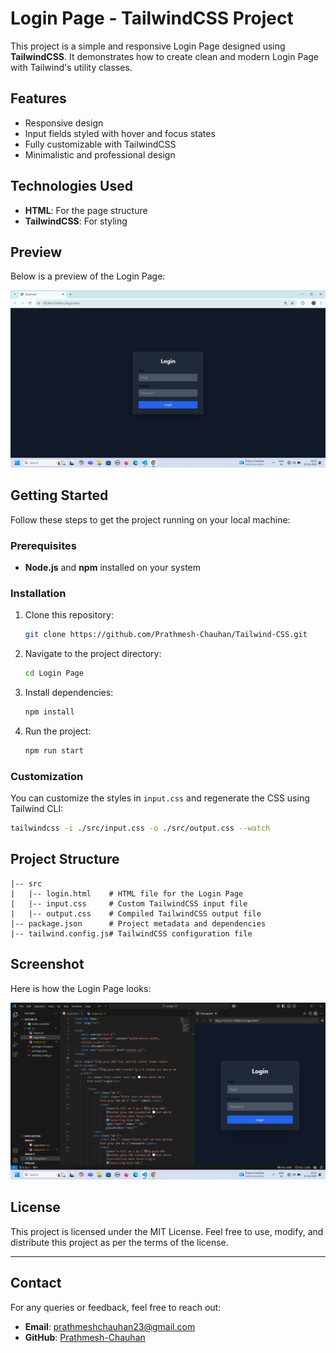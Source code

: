 # Login Page - TailwindCSS Project

This project is a simple and responsive Login Page designed using **TailwindCSS**. It demonstrates how to create clean and modern Login Page with Tailwind's utility classes.

## Features

- Responsive design
- Input fields styled with hover and focus states
- Fully customizable with TailwindCSS
- Minimalistic and professional design

## Technologies Used

- **HTML**: For the page structure
- **TailwindCSS**: For styling

## Preview

Below is a preview of the Login Page:

![Login Page Preview](./screenshot/Screenshot%202025-01-25%20141311.png)

## Getting Started

Follow these steps to get the project running on your local machine:

### Prerequisites

- **Node.js** and **npm** installed on your system

### Installation

1. Clone this repository:
   ```bash
   git clone https://github.com/Prathmesh-Chauhan/Tailwind-CSS.git
   ```

2. Navigate to the project directory:
   ```bash
   cd Login Page
   ```

3. Install dependencies:
   ```bash
   npm install
   ```

4. Run the project:
   ```bash
   npm run start
   ```

### Customization

You can customize the styles in `input.css` and regenerate the CSS using Tailwind CLI:
```bash
tailwindcss -i ./src/input.css -o ./src/output.css --watch
```

## Project Structure

```plaintext
|-- src
|   |-- login.html    # HTML file for the Login Page
|   |-- input.css     # Custom TailwindCSS input file
|   |-- output.css    # Compiled TailwindCSS output file
|-- package.json      # Project metadata and dependencies
|-- tailwind.config.js# TailwindCSS configuration file
```

## Screenshot

Here is how the Login Page looks:

![Login Page Preview](./screenshot/Screenshot%202025-01-25%20141234.png)

## License
This project is licensed under the MIT License. Feel free to use, modify, and distribute this project as per the terms of the license.

---

## Contact
For any queries or feedback, feel free to reach out:
- **Email**: prathmeshchauhan23@gmail.com
- **GitHub**: [Prathmesh-Chauhan](https://github.com/Prathmesh-Chauhan)

